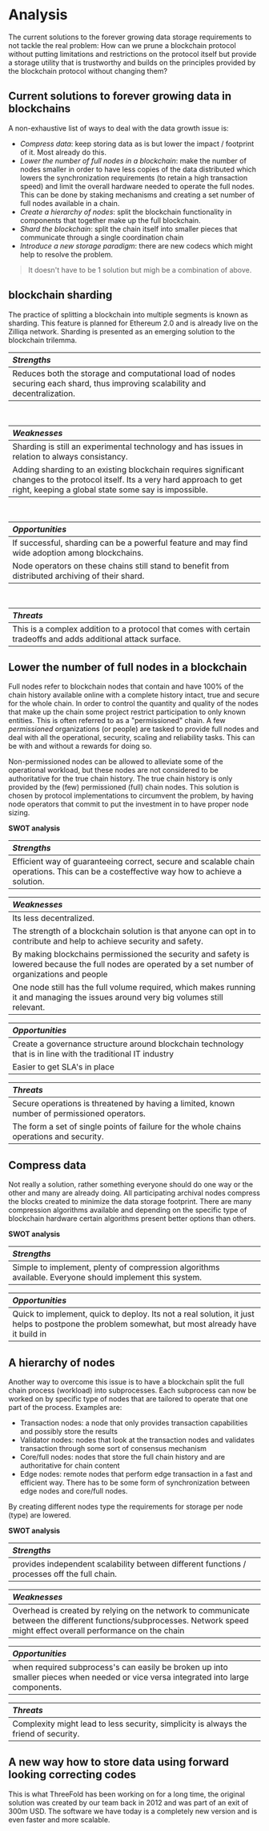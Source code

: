 

# Analysis

The current solutions to the forever growing data storage requirements to not tackle the real problem: How can we prune a  blockchain protocol without putting limitations and restrictions on the protocol itself but provide a storage utility that is trustworthy and builds on the principles provided by the blockchain protocol without changing them?

## Current solutions to forever growing data in blockchains

A non-exhaustive list of ways to deal with the data growth issue is:

- *Compress data*: keep storing data as is but lower the impact / footprint of it. Most already do this.
- *Lower the number of full nodes in a blockchain*: make the number of nodes smaller in order to have less copies of the data distributed which lowers the synchronization requirements (to retain a high transaction speed) and limit the overall hardware needed to operate the full nodes.  This can be done by staking mechanisms and creating a set number of full nodes available in a chain.
- *Create a hierarchy of nodes*: split the blockchain functionality in components that together make up the full blockchain.
- *Shard the blockchain*: split the chain itself into smaller pieces that communicate through a single coordination chain
- *Introduce a new storage paradigm*: there are new codecs which might help to resolve the problem.

> It doesn't have to be 1 solution but migh be a combination of above.

## blockchain sharding

The practice of splitting a blockchain into multiple segments is known as sharding. This feature is planned for Ethereum 2.0 and is already live on the Zilliqa network. Sharding is presented as an emerging solution to the blockchain trilemma.

| *Strengths*                                                                                                                    |
| :----------------------------------------------------------------------------------------------------------------------------- |
| Reduces both the storage and computational load of nodes securing each shard, thus improving scalability and decentralization. |

<BR>

| *Weaknesses*                                                                                   |
| :--------------------------------------------------------------------------------------------- |
| Sharding is still an experimental technology and has issues in relation to always consistancy.  |
| Adding sharding to an existing blockchain requires significant changes to the protocol itself. Its a very hard approach to get right, keeping a global state some say is impossible.     |

<BR>

| *Opportunities*                                                                                  |
| :----------------------------------------------------------------------------------------------- |
| If successful, sharding can be a powerful feature and may find wide adoption among blockchains.  |
| Node operators on these chains still stand to benefit from distributed archiving of their shard. |

<BR>

| *Threats*                                                                                                      |
| :------------------------------------------------------------------------------------------------------------- |
| This is a complex addition to a protocol that comes with certain tradeoffs and adds additional attack surface. |



## Lower the number of full nodes in a blockchain

Full nodes refer to blockchain nodes that contain and have 100% of the chain history available online with a complete history intact, true and secure for the whole chain.  In order to control the quantity and quality of the nodes that make up the chain some project restrict participation to only known entities. This is often referred to as a "permissioned" chain.  A few _permissioned_ organizations (or people) are tasked to provide full nodes and deal with all the operational, security, scaling and reliability tasks.  This can be with and without a rewards for doing so.

Non-permissioned nodes can be allowed to alleviate some of the operational workload, but these nodes are not considered to be authoritative for the true chain history. The true chain history is only provided by the (few) permissioned (full) chain nodes. This solution is chosen by protocol implementations to circumvent the problem, by having node operators that commit to put the investment in to have proper node sizing. 

**SWOT analysis**

| *Strengths*                                                                 |
| :-------------------------------------------------------------------------- |
| Efficient way of guaranteeing correct, secure and scalable chain operations. This can be a costeffective way how to achieve a solution. |

| *Weaknesses*                                                                                                                                          |
| :---------------------------------------------------------------------------------------------------------------------------------------------------- |
| Its less decentralized.                                                                                                                               |
| The strength of a blockchain solution is that anyone can opt in to contribute and help to achieve security and safety.                                |
| By making blockchains permissioned the security and safety is lowered because the full nodes are operated by a set number of organizations and people |
| One node still has the full volume required, which makes running it and managing the issues around very big volumes still relevant.                   |

| *Opportunities*                                                                                             |
| :---------------------------------------------------------------------------------------------------------- |
| Create a governance structure around blockchain technology that is in line with the traditional IT industry |
| Easier to get SLA's in place                                                                                |

| *Threats*                                                                                     |
| :-------------------------------------------------------------------------------------------- |
| Secure  operations is threatened by having a limited, known number of permissioned operators. |
| The form a set of single points of failure for the whole chains operations and security.      |


## Compress data

Not really a solution, rather something everyone should do one way or the other and many are already doing. All participating archival nodes compress the blocks created to minimize the data storage footprint. There are many compression algorithms available and depending on the specific type of blockchain hardware certain algorithms present better options than others.

**SWOT analysis**

| *Strengths*                                                     |
| :-------------------------------------------------------------- |
| Simple to implement, plenty of compression algorithms available. Everyone should implement this system. |

| *Opportunities*                      |
| :----------------------------------- |
| Quick to implement, quick to deploy. Its not a real solution, it just helps to postpone the problem somewhat, but most already have it build in |


## A hierarchy of nodes

Another way to overcome this issue is to have a blockchain split the full chain process (workload) into subprocesses. Each subprocess can now be worked on by specific type of nodes that are tailored to operate that one part of the process.  Examples are:

  - Transaction nodes: a node that only provides transaction capabilities and possibly store the results
  - Validator nodes: nodes that look at the transaction nodes and validates transaction through some sort of consensus mechanism
  - Core/full nodes: nodes that store the full chain history and are authoritative for chain content 
  - Edge nodes: remote nodes that perform edge transaction in a fast and efficient way.  There has to be some form of synchronization between edge nodes and core/full nodes.

By creating different nodes type the requirements for storage per node (type) are lowered.

**SWOT analysis** 

| *Strengths*                                                                                  |
| :------------------------------------------------------------------------------------------- |
| provides independent scalability between different functions / processes off the full chain. |

| *Weaknesses*                                                                                               |
| :--------------------------------------------------------------------------------------------------------- |
| Overhead is created by relying on the network to communicate between the different functions/subprocesses. Network speed might effect overall performance on the chain  |

| *Opportunities*                                                                                                                    |
| :--------------------------------------------------------------------------------------------------------------------------------- |
| when required subprocess's can easily be broken up into smaller pieces when needed or vice versa integrated into large components. |

| *Threats*                               |
| :-------------------------------------- |
| Complexity might lead to less security, simplicity is always the friend of security. |

## A new way how to store data using forward looking correcting codes

This is what ThreeFold has been working on for a long time, the original solution was created by our team back in 2012 and was part of an exit of 300m USD. The software we have today is a completely new version and is even faster and more scalable.

